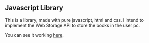 ## Javascript Library

This is a library, made with pure javascript, html and css.
I intend to implement the Web Storage API to store the books in the user pc.

You can see it working [here](https://lessuiz.github.io/Library/).
